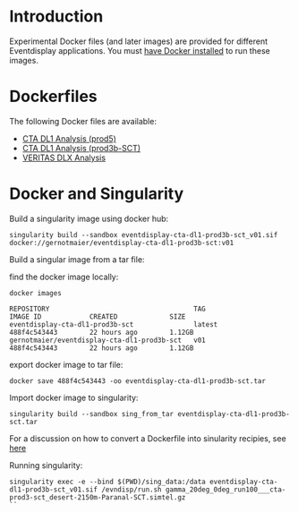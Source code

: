 # Introduction

Experimental Docker files (and later images) are provided for different Eventdisplay applications. You must [have Docker installed](https://www.docker.com/community-edition#/download) to run these images.

# Dockerfiles

The following Docker files are available:

- [CTA DL1 Analysis (prod5)](./cta-DL1-prod5)
- [CTA DL1 Analysis (prod3b-SCT)](./cta-DL1-prod3b-SCT)
- [VERITAS DLX Analysis](./vts-DLX)


# Docker and Singularity

Build a singularity image using docker hub:
```
singularity build --sandbox eventdisplay-cta-dl1-prod3b-sct_v01.sif  docker://gernotmaier/eventdisplay-cta-dl1-prod3b-sct:v01
```

Build a singular image from a tar file:

find the docker image locally:
```
docker images

REPOSITORY                                    TAG                 IMAGE ID            CREATED             SIZE
eventdisplay-cta-dl1-prod3b-sct               latest              488f4c543443        22 hours ago        1.12GB
gernotmaier/eventdisplay-cta-dl1-prod3b-sct   v01                 488f4c543443        22 hours ago        1.12GB
```

export docker image to tar file:
```
docker save 488f4c543443 -oo eventdisplay-cta-dl1-prod3b-sct.tar
```

Import docker image to singularity:
```
singularity build --sandbox sing_from_tar eventdisplay-cta-dl1-prod3b-sct.tar
```

For a discussion on how to convert a Dockerfile into sinularity recipies, see [here](https://singularityhub.github.io/singularity-cli/recipes)

Running singularity:
```
singularity exec -e --bind $(PWD)/sing_data:/data eventdisplay-cta-dl1-prod3b-sct_v01.sif /evndisp/run.sh gamma_20deg_0deg_run100___cta-prod3-sct_desert-2150m-Paranal-SCT.simtel.gz
``



